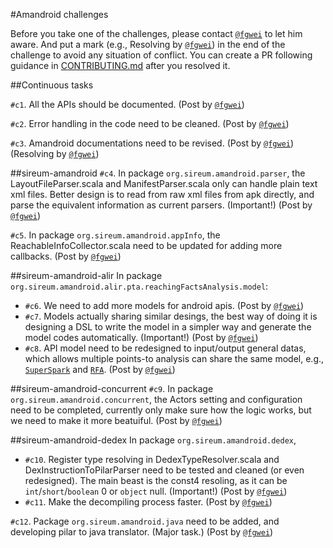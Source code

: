 #Amandroid challenges

Before you take one of the challenges, please contact [`@fgwei`](https://github.com/fgwei) to let him aware. And put a mark (e.g., Resolving by [`@fgwei`](https://github.com/fgwei)) in the end of the challenge to avoid any situation of conflict. You can create a PR following guidance in [CONTRIBUTING.md](CONTRIBUTING.md) after you resolved it. 

##Continuous tasks

`#c1`. All the APIs should be documented. (Post by [`@fgwei`](https://github.com/fgwei))

`#c2`. Error handling in the code need to be cleaned. (Post by [`@fgwei`](https://github.com/fgwei))

`#c3`. Amandroid documentations need to be revised. (Post by [`@fgwei`](https://github.com/fgwei))(Resolving by [`@fgwei`](https://github.com/fgwei))

##sireum-amandroid
`#c4`. In package `org.sireum.amandroid.parser`, the LayoutFileParser.scala and ManifestParser.scala only can handle plain text xml files. Better design is to read from raw xml files from apk directly, and parse the equivalent information as current parsers. (Important!) (Post by [`@fgwei`](https://github.com/fgwei))

`#c5`. In package `org.sireum.amandroid.appInfo`, the ReachableInfoCollector.scala need to be updated for adding more callbacks. (Post by [`@fgwei`](https://github.com/fgwei))

##sireum-amandroid-alir
In package `org.sireum.amandroid.alir.pta.reachingFactsAnalysis.model`:

- `#c6`. We need to add more models for android apis. (Post by [`@fgwei`](https://github.com/fgwei))
- `#c7`. Models actually sharing similar desings, the best way of doing it is designing a DSL to write the model in a simpler way and generate the model codes automatically. (Important!) (Post by [`@fgwei`](https://github.com/fgwei))
- `#c8`. API model need to be redesigned to input/output general datas, which allows multiple points-to analysis can share the same model, e.g., [`SuperSpark`](https://github.com/sireum/jawa/blob/master/sireum-jawa-alir/src/main/scala/org/sireum/jawa/alir/pta/suspark/InterproceduralSuperSpark.scala) and [`RFA`](https://github.com/sireum/jawa/tree/master/sireum-jawa-alir/src/main/scala/org/sireum/jawa/alir/pta/reachingFactsAnalysis).  (Post by [`@fgwei`](https://github.com/fgwei))

##sireum-amandroid-concurrent
`#c9`. In package `org.sireum.amandroid.concurrent`, the Actors setting and configuration need to be completed, currently only make sure how the logic works, but we need to make it more beatuiful. (Post by [`@fgwei`](https://github.com/fgwei))

##sireum-amandroid-dedex
In package `org.sireum.amandroid.dedex`,

- `#c10`. Register type resolving in DedexTypeResolver.scala and DexInstructionToPilarParser need to be tested and cleaned (or even redesigned). The main beast is the const4 resoling, as it can be `int`/`short`/`boolean` 0 or `object` null. (Important!) (Post by [`@fgwei`](https://github.com/fgwei))
- `#c11`. Make the decompiling process faster. (Post by [`@fgwei`](https://github.com/fgwei))

`#c12`. Package `org.sireum.amandroid.java` need to be added, and developing pilar to java translator. (Major task.) (Post by [`@fgwei`](https://github.com/fgwei))

